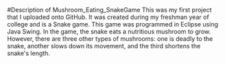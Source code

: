 #Description of Mushroom_Eating_SnakeGame
This was my first project that I uploaded onto GitHub. It was created during my freshman year of college and is a Snake game. 
This game was programmed in Eclipse using Java Swing. In the game, the snake eats a nutritious mushroom to grow. 
However, there are three other types of mushrooms: one is deadly to the snake, another slows down its movement, 
and the third shortens the snake's length.
